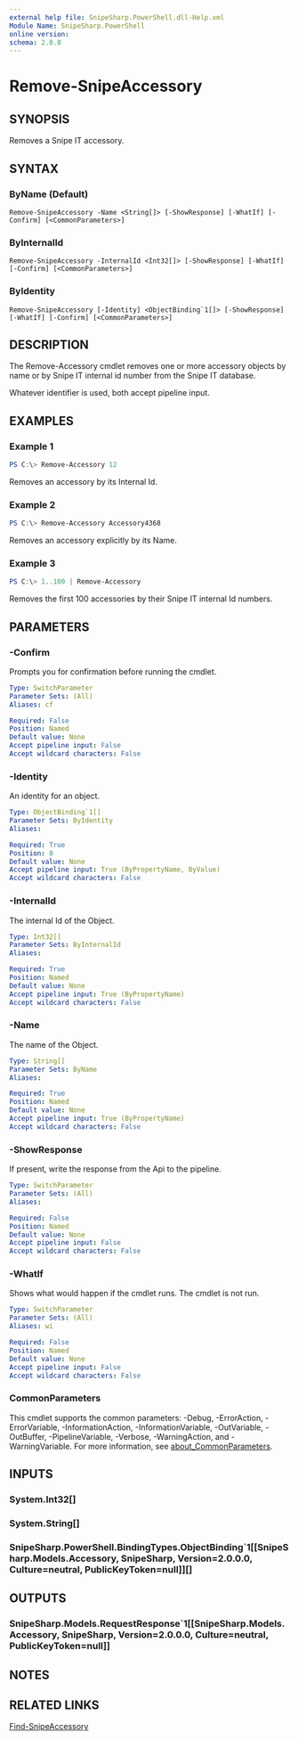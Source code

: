 ```yaml
---
external help file: SnipeSharp.PowerShell.dll-Help.xml
Module Name: SnipeSharp.PowerShell
online version:
schema: 2.0.0
---
```


# Remove-SnipeAccessory

## SYNOPSIS
Removes a Snipe IT accessory.

## SYNTAX

### ByName (Default)
```
Remove-SnipeAccessory -Name <String[]> [-ShowResponse] [-WhatIf] [-Confirm] [<CommonParameters>]
```

### ByInternalId
```
Remove-SnipeAccessory -InternalId <Int32[]> [-ShowResponse] [-WhatIf] [-Confirm] [<CommonParameters>]
```

### ByIdentity
```
Remove-SnipeAccessory [-Identity] <ObjectBinding`1[]> [-ShowResponse] [-WhatIf] [-Confirm] [<CommonParameters>]
```

## DESCRIPTION
The Remove-Accessory cmdlet removes one or more accessory objects by name or by Snipe IT internal id number from the Snipe IT database.

Whatever identifier is used, both accept pipeline input.

## EXAMPLES

### Example 1
```powershell
PS C:\> Remove-Accessory 12
```

Removes an accessory by its Internal Id.

### Example 2
```powershell
PS C:\> Remove-Accessory Accessory4368
```

Removes an accessory explicitly by its Name.

### Example 3
```powershell
PS C:\> 1..100 | Remove-Accessory
```

Removes the first 100 accessories by their Snipe IT internal Id numbers.

## PARAMETERS

### -Confirm
Prompts you for confirmation before running the cmdlet.

```yaml
Type: SwitchParameter
Parameter Sets: (All)
Aliases: cf

Required: False
Position: Named
Default value: None
Accept pipeline input: False
Accept wildcard characters: False
```

### -Identity
An identity for an object.

```yaml
Type: ObjectBinding`1[]
Parameter Sets: ByIdentity
Aliases:

Required: True
Position: 0
Default value: None
Accept pipeline input: True (ByPropertyName, ByValue)
Accept wildcard characters: False
```

### -InternalId
The internal Id of the Object.

```yaml
Type: Int32[]
Parameter Sets: ByInternalId
Aliases:

Required: True
Position: Named
Default value: None
Accept pipeline input: True (ByPropertyName)
Accept wildcard characters: False
```

### -Name
The name of the Object.

```yaml
Type: String[]
Parameter Sets: ByName
Aliases:

Required: True
Position: Named
Default value: None
Accept pipeline input: True (ByPropertyName)
Accept wildcard characters: False
```

### -ShowResponse
If present, write the response from the Api to the pipeline.

```yaml
Type: SwitchParameter
Parameter Sets: (All)
Aliases:

Required: False
Position: Named
Default value: None
Accept pipeline input: False
Accept wildcard characters: False
```

### -WhatIf
Shows what would happen if the cmdlet runs.
The cmdlet is not run.

```yaml
Type: SwitchParameter
Parameter Sets: (All)
Aliases: wi

Required: False
Position: Named
Default value: None
Accept pipeline input: False
Accept wildcard characters: False
```

### CommonParameters
This cmdlet supports the common parameters: -Debug, -ErrorAction, -ErrorVariable, -InformationAction, -InformationVariable, -OutVariable, -OutBuffer, -PipelineVariable, -Verbose, -WarningAction, and -WarningVariable. For more information, see [about_CommonParameters](http://go.microsoft.com/fwlink/?LinkID=113216).

## INPUTS

### System.Int32[]

### System.String[]

### SnipeSharp.PowerShell.BindingTypes.ObjectBinding`1[[SnipeSharp.Models.Accessory, SnipeSharp, Version=2.0.0.0, Culture=neutral, PublicKeyToken=null]][]

## OUTPUTS

### SnipeSharp.Models.RequestResponse`1[[SnipeSharp.Models.Accessory, SnipeSharp, Version=2.0.0.0, Culture=neutral, PublicKeyToken=null]]

## NOTES

## RELATED LINKS

[Find-SnipeAccessory](Find-SnipeAccessory.md)
